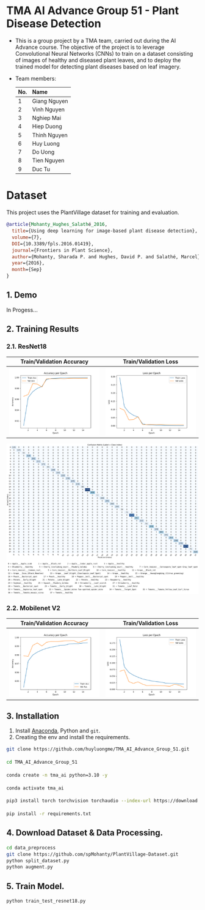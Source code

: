 # TMA AI Advance Group 51 - Plant Disease Detection
- This is a group project by a TMA team, carried out during the AI Advance course. The objective of the project is to leverage Convolutional Neural Networks (CNNs) to train on a dataset consisting of images of healthy and diseased plant leaves, and to deploy the trained model for detecting plant diseases based on leaf imagery.
- Team members:
  
  | No. | Name          |
  |-----|---------------|
  | 1   | Giang Nguyen  |
  | 2   | Vinh Nguyen   |
  | 3   | Nghiep Mai    |
  | 4   | Hiep Duong    |
  | 5   | Thinh Nguyen  |
  | 6   | Huy Luong     |
  | 7   | Do Uong       |
  | 8   | Tien Nguyen   |
  | 9   | Duc Tu        |

# Dataset
This project uses the PlantVillage dataset for training and evaluation.  
```bibtex
@article{Mohanty_Hughes_Salathé_2016,
  title={Using deep learning for image-based plant disease detection},
  volume={7},
  DOI={10.3389/fpls.2016.01419},
  journal={Frontiers in Plant Science},
  author={Mohanty, Sharada P. and Hughes, David P. and Salathé, Marcel},
  year={2016},
  month={Sep}
}
```

## 1. Demo
In Progess...
## 2. Training Results
### 2.1. ResNet18
| Train/Validation Accuracy | Train/Validation Loss |
|---------------------------|------------------------|
| ![Accuracy](https://github.com/huyluongme/TMA_AI_Advance_Group_51/blob/ec17b3713a7427f2f547dd80bf887d7514571555/checkpoint/resnet18_6/train/accuracy.png) | ![Loss](https://github.com/huyluongme/TMA_AI_Advance_Group_51/blob/ec17b3713a7427f2f547dd80bf887d7514571555/checkpoint/resnet18_6/train/loss.png) |

![Confusion Matrix](https://github.com/huyluongme/TMA_AI_Advance_Group_51/blob/ec17b3713a7427f2f547dd80bf887d7514571555/checkpoint/resnet18_6/test/confusion_matrix.png)
### 2.2. Mobilenet V2
| Train/Validation Accuracy | Train/Validation Loss |
|---------------------------|------------------------|
| ![Accuracy](https://github.com/huyluongme/TMA_AI_Advance_Group_51/blob/ec17b3713a7427f2f547dd80bf887d7514571555/checkpoint/mobilenet_1/train/accuracy.png) | ![Loss](https://github.com/huyluongme/TMA_AI_Advance_Group_51/blob/ec17b3713a7427f2f547dd80bf887d7514571555/checkpoint/mobilenet_1/train/loss.png) |

## 3. Installation
1. Install [Anaconda](https://www.anaconda.com/), Python and `git`.
2. Creating the env and install the requirements.
  ```bash
  git clone https://github.com/huyluongme/TMA_AI_Advance_Group_51.git

  cd TMA_AI_Advance_Group_51 

  conda create -n tma_ai python=3.10 -y

  conda activate tma_ai

  pip3 install torch torchvision torchaudio --index-url https://download.pytorch.org/whl/cu128

  pip install -r requirements.txt

  ```
## 4. Download Dataset & Data Processing.
  ```bash
  cd data_preprocess
  git clone https://github.com/spMohanty/PlantVillage-Dataset.git
  python split_dataset.py
  python augment.py

  ```
## 5. Train Model.
  ```bash
  python train_test_resnet18.py
  
  ```
